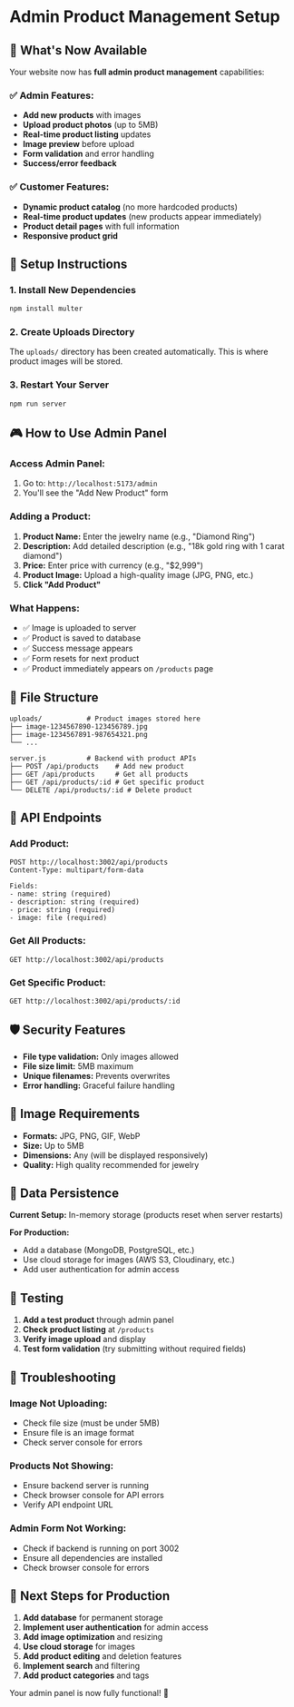 # Admin Product Management Setup

## 🎯 **What's Now Available**

Your website now has **full admin product management** capabilities:

### ✅ **Admin Features:**
- **Add new products** with images
- **Upload product photos** (up to 5MB)
- **Real-time product listing** updates
- **Image preview** before upload
- **Form validation** and error handling
- **Success/error feedback**

### ✅ **Customer Features:**
- **Dynamic product catalog** (no more hardcoded products)
- **Real-time product updates** (new products appear immediately)
- **Product detail pages** with full information
- **Responsive product grid**

## 🚀 **Setup Instructions**

### **1. Install New Dependencies**
```bash
npm install multer
```

### **2. Create Uploads Directory**
The `uploads/` directory has been created automatically. This is where product images will be stored.

### **3. Restart Your Server**
```bash
npm run server
```

## 🎮 **How to Use Admin Panel**

### **Access Admin Panel:**
1. Go to: `http://localhost:5173/admin`
2. You'll see the "Add New Product" form

### **Adding a Product:**
1. **Product Name:** Enter the jewelry name (e.g., "Diamond Ring")
2. **Description:** Add detailed description (e.g., "18k gold ring with 1 carat diamond")
3. **Price:** Enter price with currency (e.g., "$2,999")
4. **Product Image:** Upload a high-quality image (JPG, PNG, etc.)
5. **Click "Add Product"**

### **What Happens:**
- ✅ Image is uploaded to server
- ✅ Product is saved to database
- ✅ Success message appears
- ✅ Form resets for next product
- ✅ Product immediately appears on `/products` page

## 📁 **File Structure**

```
uploads/           # Product images stored here
├── image-1234567890-123456789.jpg
├── image-1234567891-987654321.png
└── ...

server.js          # Backend with product APIs
├── POST /api/products    # Add new product
├── GET /api/products     # Get all products
├── GET /api/products/:id # Get specific product
└── DELETE /api/products/:id # Delete product
```

## 🔧 **API Endpoints**

### **Add Product:**
```
POST http://localhost:3002/api/products
Content-Type: multipart/form-data

Fields:
- name: string (required)
- description: string (required)
- price: string (required)
- image: file (required)
```

### **Get All Products:**
```
GET http://localhost:3002/api/products
```

### **Get Specific Product:**
```
GET http://localhost:3002/api/products/:id
```

## 🛡️ **Security Features**

- **File type validation:** Only images allowed
- **File size limit:** 5MB maximum
- **Unique filenames:** Prevents overwrites
- **Error handling:** Graceful failure handling

## 🎨 **Image Requirements**

- **Formats:** JPG, PNG, GIF, WebP
- **Size:** Up to 5MB
- **Dimensions:** Any (will be displayed responsively)
- **Quality:** High quality recommended for jewelry

## 🔄 **Data Persistence**

**Current Setup:** In-memory storage (products reset when server restarts)

**For Production:** 
- Add a database (MongoDB, PostgreSQL, etc.)
- Use cloud storage for images (AWS S3, Cloudinary, etc.)
- Add user authentication for admin access

## 🧪 **Testing**

1. **Add a test product** through admin panel
2. **Check product listing** at `/products`
3. **Verify image upload** and display
4. **Test form validation** (try submitting without required fields)

## 🚨 **Troubleshooting**

### **Image Not Uploading:**
- Check file size (must be under 5MB)
- Ensure file is an image format
- Check server console for errors

### **Products Not Showing:**
- Ensure backend server is running
- Check browser console for API errors
- Verify API endpoint URL

### **Admin Form Not Working:**
- Check if backend is running on port 3002
- Ensure all dependencies are installed
- Check browser console for errors

## 🎯 **Next Steps for Production**

1. **Add database** for permanent storage
2. **Implement user authentication** for admin access
3. **Add image optimization** and resizing
4. **Use cloud storage** for images
5. **Add product editing** and deletion features
6. **Implement search** and filtering
7. **Add product categories** and tags

Your admin panel is now fully functional! 🎉 